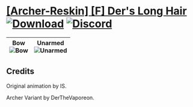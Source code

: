 # [\[Archer-Reskin\] \[F\] Der's Long Hair](https://github.com/Klokinator/FE-Repo/tree/main/Battle%20Animations/Infantry%20-%20(Bow)%20Archers%20and%20Hunters/%5BArcher-Reskin%5D%20%5BF%5D%20Der's%20Long%20Hair) [![Download](https://img.shields.io/badge/Download--red?style=social&logo=github)](https://minhaskamal.github.io/DownGit/#/home?url=https://github.com/Klokinator/FE-Repo/tree/main/Battle%20Animations/Infantry%20-%20(Bow)%20Archers%20and%20Hunters/%5BArcher-Reskin%5D%20%5BF%5D%20Der's%20Long%20Hair) [![Discord](https://img.shields.io/badge/Discord--blue?style=social&logo=discord)](https://discord.gg/C7VNGnyTPA)

| <b>Bow</b><br/><img alt="Bow" src="https://raw.githubusercontent.com/Klokinator/FE-Repo/main/Battle%20Animations/Infantry%20-%20(Bow)%20Archers%20and%20Hunters/%5BArcher-Reskin%5D%20%5BF%5D%20Der's%20Long%20Hair/5.%20Bow/Bow.gif"/> | <b>Unarmed</b><br/><img alt="Unarmed" src="https://raw.githubusercontent.com/Klokinator/FE-Repo/main/Battle%20Animations/Infantry%20-%20(Bow)%20Archers%20and%20Hunters/%5BArcher-Reskin%5D%20%5BF%5D%20Der's%20Long%20Hair/8.%20Unarmed/Unarmed.gif"/> |
| :---: | :---: |

## Credits

Original animation by IS.

Archer Variant by DerTheVaporeon.

